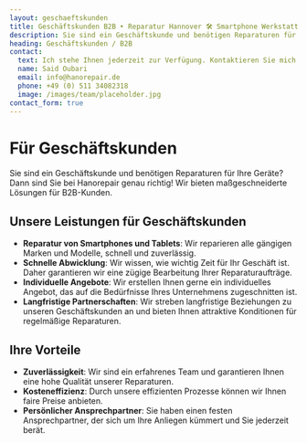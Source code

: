 ```yaml
---
layout: geschaeftskunden
title: Geschäftskunden B2B ‣ Reparatur Hannover 🛠️ Smartphone Werkstatt
description: Sie sind ein Geschäftskunde und benötigen Reparaturen für Ihre Geräte? Dann sind Sie bei Hanorepair genau richtig! Wir bieten maßgeschneiderte Lösungen für B2B-Kunden.
heading: Geschäftskunden / B2B
contact:
  text: Ich stehe Ihnen jederzeit zur Verfügung. Kontaktieren Sie mich gerne direkt per E-Mail oder Telefon.
  name: Said Oubari
  email: info@hanorepair.de
  phone: +49 (0) 511 34082318
  image: /images/team/placeholder.jpg
contact_form: true
---
```

# Für Geschäftskunden

Sie sind ein Geschäftskunde und benötigen Reparaturen für Ihre Geräte? Dann sind Sie bei Hanorepair genau richtig! Wir bieten maßgeschneiderte Lösungen für B2B-Kunden.

## Unsere Leistungen für Geschäftskunden
- **Reparatur von Smartphones und Tablets**: Wir reparieren alle gängigen Marken und Modelle, schnell und zuverlässig.
- **Schnelle Abwicklung**: Wir wissen, wie wichtig Zeit für Ihr Geschäft ist. Daher garantieren wir eine zügige Bearbeitung Ihrer Reparaturaufträge.
- **Individuelle Angebote**: Wir erstellen Ihnen gerne ein individuelles Angebot, das auf die Bedürfnisse Ihres Unternehmens zugeschnitten ist.
- **Langfristige Partnerschaften**: Wir streben langfristige Beziehungen zu unseren Geschäftskunden an und bieten Ihnen attraktive Konditionen für regelmäßige Reparaturen.

## Ihre Vorteile
- **Zuverlässigkeit**: Wir sind ein erfahrenes Team und garantieren Ihnen eine hohe Qualität unserer Reparaturen.
- **Kosteneffizienz**: Durch unsere effizienten Prozesse können wir Ihnen faire Preise anbieten.
- **Persönlicher Ansprechpartner**: Sie haben einen festen Ansprechpartner, der sich um Ihre Anliegen kümmert und Sie jederzeit berät.